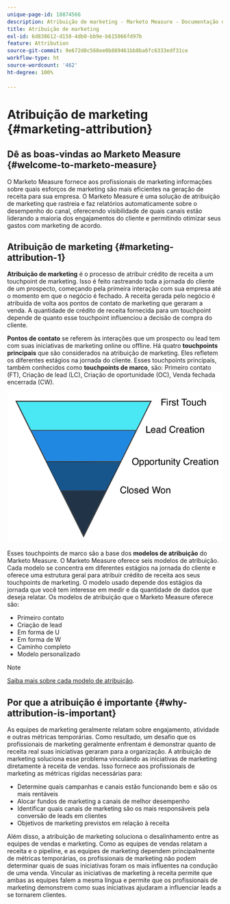 ```yaml
---
unique-page-id: 18874566
description: Atribuição de marketing - Marketo Measure - Documentação do produto
title: Atribuição de marketing
exl-id: 6d838612-d158-4db0-bb9e-b615066fd97b
feature: Attribution
source-git-commit: 9e672d0c568ee0b889461bb8ba6fc6333edf31ce
workflow-type: ht
source-wordcount: '462'
ht-degree: 100%

---
```


# Atribuição de marketing {#marketing-attribution}

## Dê as boas-vindas ao Marketo Measure {#welcome-to-marketo-measure}

O Marketo Measure fornece aos profissionais de marketing informações sobre quais esforços de marketing são mais eficientes na geração de receita para sua empresa. O Marketo Measure é uma solução de atribuição de marketing que rastreia e faz relatórios automaticamente sobre o desempenho do canal, oferecendo visibilidade de quais canais estão liderando a maioria dos engajamentos do cliente e permitindo otimizar seus gastos com marketing de acordo.

## Atribuição de marketing {#marketing-attribution-1}

**Atribuição de marketing** é o processo de atribuir crédito de receita a um touchpoint de marketing. Isso é feito rastreando toda a jornada do cliente de um prospecto, começando pela primeira interação com sua empresa até o momento em que o negócio é fechado. A receita gerada pelo negócio é atribuída de volta aos pontos de contato de marketing que geraram a venda. A quantidade de crédito de receita fornecida para um touchpoint depende de quanto esse touchpoint influenciou a decisão de compra do cliente.

**Pontos de contato** se referem às interações que um prospecto ou lead tem com suas iniciativas de marketing online ou offline. Há quatro **touchpoints principais** que são considerados na atribuição de marketing. Eles refletem os diferentes estágios na jornada do cliente. Esses touchpoints principais, também conhecidos como **touchpoints de marco**, são: Primeiro contato (FT), Criação de lead (LC), Criação de oportunidade (OC), Venda fechada encerrada (CW).

![](assets/1.png)

Esses touchpoints de marco são a base dos **modelos de atribuição** do Marketo Measure. O Marketo Measure oferece seis modelos de atribuição. Cada modelo se concentra em diferentes estágios na jornada do cliente e oferece uma estrutura geral para atribuir crédito de receita aos seus touchpoints de marketing. O modelo usado depende dos estágios da jornada que você tem interesse em medir e da quantidade de dados que deseja relatar. Os modelos de atribuição que o Marketo Measure oferece são:

* Primeiro contato
* Criação de lead
* Em forma de U
* Em forma de W
* Caminho completo
* Modelo personalizado

>[!NOTE]
>
>[Saiba mais sobre cada modelo de atribuição](/help/introduction-to-marketo-measure/overview-resources/marketo-measure-attribution-models.md).

## Por que a atribuição é importante {#why-attribution-is-important}

As equipes de marketing geralmente relatam sobre engajamento, atividade e outras métricas temporárias. Como resultado, um desafio que os profissionais de marketing geralmente enfrentam é demonstrar quanto de receita real suas iniciativas geraram para a organização. A atribuição de marketing soluciona esse problema vinculando as iniciativas de marketing diretamente à receita de vendas. Isso fornece aos profissionais de marketing as métricas rígidas necessárias para:

* Determine quais campanhas e canais estão funcionando bem e são os mais rentáveis
* Alocar fundos de marketing a canais de melhor desempenho
* Identificar quais canais de marketing são os mais responsáveis pela conversão de leads em clientes
* Objetivos de marketing previstos em relação à receita

Além disso, a atribuição de marketing soluciona o desalinhamento entre as equipes de vendas e marketing. Como as equipes de vendas relatam a receita e o pipeline, e as equipes de marketing dependem principalmente de métricas temporárias, os profissionais de marketing não podem determinar quais de suas iniciativas foram os mais influentes na condução de uma venda. Vincular as iniciativas de marketing à receita permite que ambas as equipes falem a mesma língua e permite que os profissionais de marketing demonstrem como suas iniciativas ajudaram a influenciar leads a se tornarem clientes.
